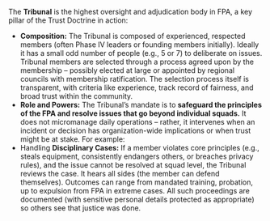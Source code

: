The **Tribunal** is the highest oversight and adjudication body in FPA, a key pillar of the Trust Doctrine in action:  
- **Composition:** The Tribunal is composed of experienced, respected members (often Phase IV leaders or founding members initially). Ideally it has a small odd number of people (e.g., 5 or 7) to deliberate on issues. Tribunal members are selected through a process agreed upon by the membership – possibly elected at large or appointed by regional councils with membership ratification. The selection process itself is transparent, with criteria like experience, track record of fairness, and broad trust within the community.  
- **Role and Powers:** The Tribunal’s mandate is to **safeguard the principles of the FPA and resolve issues that go beyond individual squads.** It does not micromanage daily operations – rather, it intervenes when an incident or decision has organization-wide implications or when trust might be at stake. For example:  
- Handling **Disciplinary Cases:** If a member violates core principles (e.g., steals equipment, consistently endangers others, or breaches privacy rules), and the issue cannot be resolved at squad level, the Tribunal reviews the case. It hears all sides (the member can defend themselves). Outcomes can range from mandated training, probation, up to expulsion from FPA in extreme cases. All such proceedings are documented (with sensitive personal details protected as appropriate) so others see that justice was done.